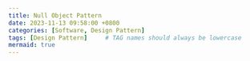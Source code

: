 ```yaml
---
title: Null Object Pattern
date: 2023-11-13 09:58:00 +0800
categories: [Software, Design Pattern]
tags: [Design Pattern]     # TAG names should always be lowercase
mermaid: true
---
```

